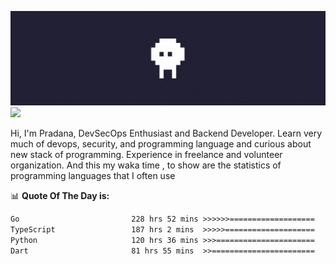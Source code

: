 ![banner](.github/banner.gif)
<img src="https://user-images.githubusercontent.com/73097560/115834477-dbab4500-a447-11eb-908a-139a6edaec5c.gif"></p>

Hi, I'm Pradana, DevSecOps Enthusiast and Backend Developer. Learn very much of devops, security, and programming language and curious about new stack of programming. Experience in freelance and volunteer organization. And this my waka time , to show are the statistics of programming languages that I often use

📊 **Quote Of The Day is:**
<!--START_SECTION:waka-->

```txt
Go                         228 hrs 52 mins >>>>>>===================   25.02 %
TypeScript                 187 hrs 2 mins  >>>>>====================   20.44 %
Python                     120 hrs 36 mins >>>======================   13.18 %
Dart                       81 hrs 55 mins  >>=======================   08.95 %
```

<!--END_SECTION:waka-->
